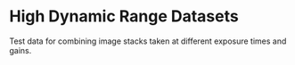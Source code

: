 # High Dynamic Range Datasets

Test data for combining image stacks taken at different exposure times and gains.

